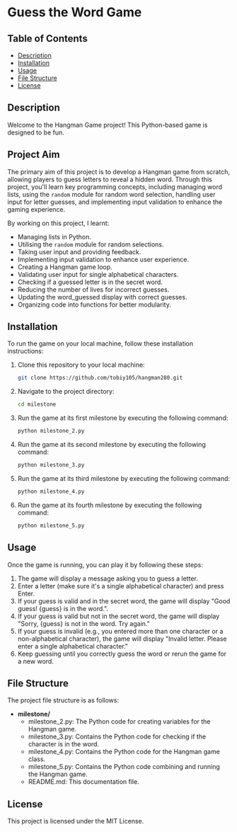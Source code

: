 # Guess the Word Game

## Table of Contents
- [Description](#description)
- [Installation](#installation)
- [Usage](#usage)
- [File Structure](#file-structure)
- [License](#license)

## Description
Welcome to the Hangman Game project! This Python-based game is designed to be fun. 

## Project Aim
The primary aim of this project is to develop a Hangman game from scratch, allowing players to guess letters to reveal a hidden word. Through this project, you'll learn key programming concepts, including managing word lists, using the `random` module for random word selection, handling user input for letter guesses, and implementing input validation to enhance the gaming experience.

By working on this project, I learnt:

- Managing lists in Python.
- Utilising the `random` module for random selections.
- Taking user input and providing feedback.
- Implementing input validation to enhance user experience.
- Creating a Hangman game loop.
- Validating user input for single alphabetical characters.
- Checking if a guessed letter is in the secret word.
- Reducing the number of lives for incorrect guesses.
- Updating the word_guessed display with correct guesses.
- Organizing code into functions for better modularity.

## Installation
To run the game on your local machine, follow these installation instructions:

1. Clone this repository to your local machine:
   ```bash
   git clone https://github.com/tobiy105/hangman280.git
2. Navigate to the project directory:
   ```bash
   cd milestone
3. Run the game at its first milestone by executing the following command:
   ```bash
   python milestone_2.py
4. Run the game at its second milestone by executing the following command:
   ```bash
   python milestone_3.py
5. Run the game at its third milestone by executing the following command:
   ```bash
   python milestone_4.py
6. Run the game at its fourth milestone by executing the following command:
   ```bash
   python milestone_5.py

## Usage
Once the game is running, you can play it by following these steps:

1. The game will display a message asking you to guess a letter.
2. Enter a letter (make sure it's a single alphabetical character) and press Enter.
3. If your guess is valid and in the secret word, the game will display "Good guess! {guess} is in the word.".
4. If your guess is valid but not in the secret word, the game will display "Sorry, {guess} is not in the word. Try again."
5. If your guess is invalid (e.g., you entered more than one character or a non-alphabetical character), the game will display "Invalid letter. Please enter a single alphabetical character."
6. Keep guessing until you correctly guess the word or rerun the game for a new word.

## File Structure

The project file structure is as follows:

- **milestone/**
   - milestone_2.py: The Python code for creating variables for the Hangman game.
   - milestone_3.py: Contains the Python code for checking if the character is in the word.
   - milestone_4.py: Contains the Python code for the Hangman game class.
   - milestone_5.py: Contains the Python code combining and running the Hangman game.
   - README.md: This documentation file.

## License

This project is licensed under the MIT License.
